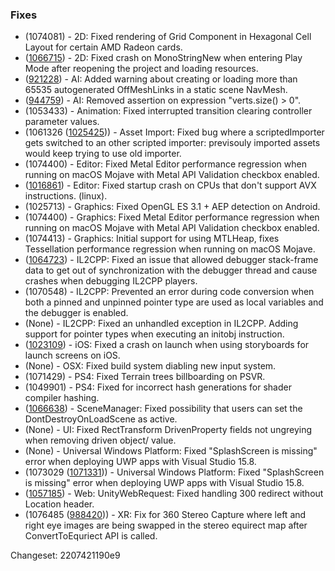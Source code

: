 ### Fixes

*   (1074081) - 2D: Fixed rendering of Grid Component in Hexagonal Cell Layout for certain AMD Radeon cards.
*   ([1066715](https://issuetracker.unity3d.com/product/unity/issues/guid/1066715/)) - 2D: Fixed crash on MonoStringNew when entering Play Mode after reopening the project and loading resources.
*   ([921228](https://issuetracker.unity3d.com/product/unity/issues/guid/921228/)) - AI: Added warning about creating or loading more than 65535 autogenerated OffMeshLinks in a static scene NavMesh.
*   ([944759](https://issuetracker.unity3d.com/product/unity/issues/guid/944759/)) - AI: Removed assertion on expression "verts.size() > 0".
*   (1053433) - Animation: Fixed interrupted transition clearing controller parameter values.
*   (1061326 ([1025425](https://issuetracker.unity3d.com/product/unity/issues/guid/1025425/))) - Asset Import: Fixed bug where a scriptedImporter gets switched to an other scripted importer: previsouly imported assets would keep trying to use old importer.
*   (1074400) - Editor: Fixed Metal Editor performance regression when running on macOS Mojave with Metal API Validation checkbox enabled.
*   ([1016861](https://issuetracker.unity3d.com/product/unity/issues/guid/1016861/)) - Editor: Fixed startup crash on CPUs that don't support AVX instructions. (linux).
*   (1025713) - Graphics: Fixed OpenGL ES 3.1 + AEP detection on Android.
*   (1074400) - Graphics: Fixed Metal Editor performance regression when running on macOS Mojave with Metal API Validation checkbox enabled.
*   (1074413) - Graphics: Initial support for using MTLHeap, fixes Tessellation performance regression when running on macOS Mojave.
*   ([1064723](https://issuetracker.unity3d.com/product/unity/issues/guid/1064723/)) - IL2CPP: Fixed an issue that allowed debugger stack-frame data to get out of synchronization with the debugger thread and cause crashes when debugging IL2CPP players.
*   (1070548) - IL2CPP: Prevented an error during code conversion when both a pinned and unpinned pointer type are used as local variables and the debugger is enabled.
*   (None) - IL2CPP: Fixed an unhandled exception in IL2CPP. Adding support for pointer types when executing an initobj instruction.
*   ([1023109](https://issuetracker.unity3d.com/product/unity/issues/guid/1023109/)) - iOS: Fixed a crash on launch when using storyboards for launch screens on iOS.
*   (None) - OSX: Fixed build system diabling new input system.
*   (1071429) - PS4: Fixed Terrain trees billboarding on PSVR.
*   (1049901) - PS4: Fixed for incorrect hash generations for shader compiler hashing.
*   ([1066638](https://issuetracker.unity3d.com/product/unity/issues/guid/1066638/)) - SceneManager: Fixed possibility that users can set the DontDestroyOnLoadScene as active.
*   (None) - UI: Fixed RectTransform DrivenProperty fields not ungreying when removing driven object/ value.
*   (None) - Universal Windows Platform: Fixed "SplashScreen is missing" error when deploying UWP apps with Visual Studio 15.8.
*   (1073029 ([1071331](https://issuetracker.unity3d.com/product/unity/issues/guid/1071331/))) - Universal Windows Platform: Fixed "SplashScreen is missing" error when deploying UWP apps with Visual Studio 15.8.
*   ([1057185](https://issuetracker.unity3d.com/product/unity/issues/guid/1057185/)) - Web: UnityWebRequest: Fixed handling 300 redirect without Location header.
*   (1076485 ([988420](https://issuetracker.unity3d.com/product/unity/issues/guid/988420/))) - XR: Fix for 360 Stereo Capture where left and right eye images are being swapped in the stereo equirect map after ConvertToEquriect API is called.

Changeset: 2207421190e9
